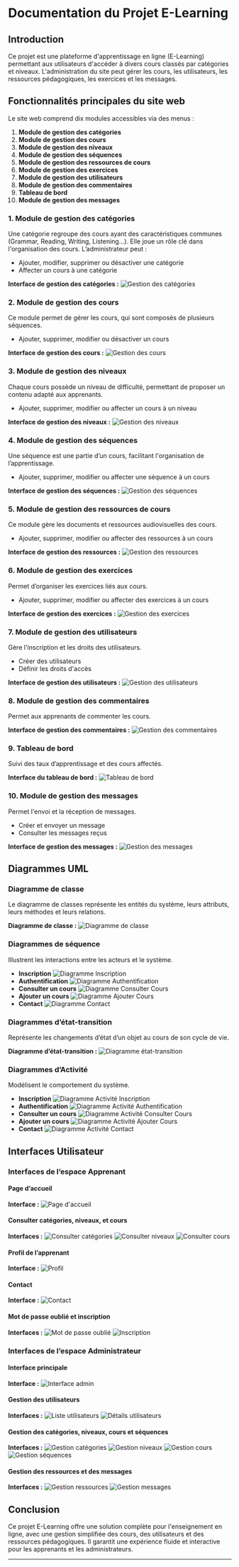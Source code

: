 # Documentation du Projet E-Learning

## Introduction
Ce projet est une plateforme d'apprentissage en ligne (E-Learning) permettant aux utilisateurs d'accéder à divers cours classés par catégories et niveaux. L'administration du site peut gérer les cours, les utilisateurs, les ressources pédagogiques, les exercices et les messages.

## Fonctionnalités principales du site web
Le site web comprend dix modules accessibles via des menus :

1. **Module de gestion des catégories**
2. **Module de gestion des cours**
3. **Module de gestion des niveaux**
4. **Module de gestion des séquences**
5. **Module de gestion des ressources de cours**
6. **Module de gestion des exercices**
7. **Module de gestion des utilisateurs**
8. **Module de gestion des commentaires**
9. **Tableau de bord**
10. **Module de gestion des messages**

### 1. Module de gestion des catégories
Une catégorie regroupe des cours ayant des caractéristiques communes (Grammar, Reading, Writing, Listening…). Elle joue un rôle clé dans l'organisation des cours. L’administrateur peut :
- Ajouter, modifier, supprimer ou désactiver une catégorie
- Affecter un cours à une catégorie

**Interface de gestion des catégories :**
![Gestion des catégories](storage/gestion_categories.png)

### 2. Module de gestion des cours
Ce module permet de gérer les cours, qui sont composés de plusieurs séquences.
- Ajouter, supprimer, modifier ou désactiver un cours

**Interface de gestion des cours :**
![Gestion des cours](storage/gestion_cours.png)

### 3. Module de gestion des niveaux
Chaque cours possède un niveau de difficulté, permettant de proposer un contenu adapté aux apprenants.
- Ajouter, supprimer, modifier ou affecter un cours à un niveau

**Interface de gestion des niveaux :**
![Gestion des niveaux](storage/gestion_niveaux.png)

### 4. Module de gestion des séquences
Une séquence est une partie d’un cours, facilitant l'organisation de l’apprentissage.
- Ajouter, supprimer, modifier ou affecter une séquence à un cours

**Interface de gestion des séquences :**
![Gestion des séquences](storage/gestion_sequences.png)

### 5. Module de gestion des ressources de cours
Ce module gère les documents et ressources audiovisuelles des cours.
- Ajouter, supprimer, modifier ou affecter des ressources à un cours

**Interface de gestion des ressources :**
![Gestion des ressources](storage/gestion_ressources.png)

### 6. Module de gestion des exercices
Permet d’organiser les exercices liés aux cours.
- Ajouter, supprimer, modifier ou affecter des exercices à un cours

**Interface de gestion des exercices :**
![Gestion des exercices](storage/gestion_exercices.png)

### 7. Module de gestion des utilisateurs
Gère l'inscription et les droits des utilisateurs.
- Créer des utilisateurs
- Définir les droits d'accès

**Interface de gestion des utilisateurs :**
![Gestion des utilisateurs](storage/gestion_utilisateurs.png)

### 8. Module de gestion des commentaires
Permet aux apprenants de commenter les cours.

**Interface de gestion des commentaires :**
![Gestion des commentaires](storage/gestion_commentaires.png)

### 9. Tableau de bord
Suivi des taux d’apprentissage et des cours affectés.

**Interface du tableau de bord :**
![Tableau de bord](storage/tableau_bord.png)

### 10. Module de gestion des messages
Permet l'envoi et la réception de messages.
- Créer et envoyer un message
- Consulter les messages reçus

**Interface de gestion des messages :**
![Gestion des messages](storage/gestion_messages.png)

## Diagrammes UML
### Diagramme de classe

Le diagramme de classes représente les entités du système, leurs attributs, leurs méthodes et leurs relations.

**Diagramme de classe :**
![Diagramme de classe](storage/diagramme_classe.png)

### Diagrammes de séquence

Illustrent les interactions entre les acteurs et le système.

- **Inscription** ![Diagramme Inscription](storage/diagramme_inscription.png)
- **Authentification** ![Diagramme Authentification](storage/diagramme_authentification.png)
- **Consulter un cours** ![Diagramme Consulter Cours](storage/diagramme_consulter_cours.png)
- **Ajouter un cours** ![Diagramme Ajouter Cours](storage/diagramme_ajouter_cours.png)
- **Contact** ![Diagramme Contact](storage/diagramme_contact.png)

### Diagrammes d’état-transition
Représente les changements d’état d’un objet au cours de son cycle de vie.

**Diagramme d’état-transition :**
![Diagramme état-transition](storage/diagramme_etat_transition.png)

### Diagrammes d’Activité
Modélisent le comportement du système.

- **Inscription** ![Diagramme Activité Inscription](storage/diagramme_activite_inscription.png)
- **Authentification** ![Diagramme Activité Authentification](storage/diagramme_activite_authentification.png)
- **Consulter un cours** ![Diagramme Activité Consulter Cours](storage/diagramme_activite_consulter_cours.png)
- **Ajouter un cours** ![Diagramme Activité Ajouter Cours](storage/diagramme_activite_ajouter_cours.png)
- **Contact** ![Diagramme Activité Contact](storage/diagramme_activite_contact.png)

## Interfaces Utilisateur
### Interfaces de l’espace Apprenant

#### Page d’accueil

**Interface :**
![Page d'accueil](storage/page_accueil.png)

#### Consulter catégories, niveaux, et cours

**Interfaces :**
![Consulter catégories](storage/consulter_categories.png)
![Consulter niveaux](storage/consulter_niveaux.png)
![Consulter cours](storage/consulter_cours.png)

#### Profil de l’apprenant

**Interface :**
![Profil](storage/profil_apprenant.png)

#### Contact

**Interface :**
![Contact](storage/contact.png)

#### Mot de passe oublié et inscription

**Interfaces :**
![Mot de passe oublié](storage/mot_de_passe_oublie.png)
![Inscription](storage/inscription.png)

### Interfaces de l’espace Administrateur

#### Interface principale

**Interface :**
![Interface admin](storage/interface_admin.png)

#### Gestion des utilisateurs

**Interfaces :**
![Liste utilisateurs](storage/liste_utilisateurs.png)
![Détails utilisateurs](storage/details_utilisateurs.png)

#### Gestion des catégories, niveaux, cours et séquences

**Interfaces :**
![Gestion catégories](storage/gestion_categories.png)
![Gestion niveaux](storage/gestion_niveaux.png)
![Gestion cours](storage/gestion_cours.png)
![Gestion séquences](storage/gestion_sequences.png)

#### Gestion des ressources et des messages

**Interfaces :**
![Gestion ressources](storage/gestion_ressources.png)
![Gestion messages](storage/gestion_messages.png)

## Conclusion
Ce projet E-Learning offre une solution complète pour l'enseignement en ligne, avec une gestion simplifiée des cours, des utilisateurs et des ressources pédagogiques. Il garantit une expérience fluide et interactive pour les apprenants et les administrateurs.

---
